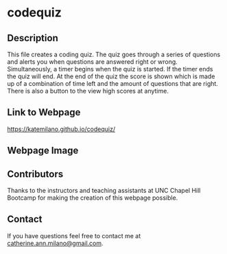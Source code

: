 # codequiz

## Description
This file creates a coding quiz.  The quiz goes through a series of questions and alerts you when questions are answered right or wrong. Simultaneously, a timer begins when the quiz is started. If the timer ends the quiz will end. At the end of the quiz the score is shown which is made up of a combination of time left and the amount of questions that are right. There is also a button to the view high scores at anytime. 

## Link to Webpage
https://katemilano.github.io/codequiz/

## Webpage Image 


## Contributors
Thanks to the instructors and teaching assistants at UNC Chapel Hill Bootcamp for making the creation of this webpage possible.

## Contact
If you have questions feel free to contact me at catherine.ann.milano@gmail.com.
